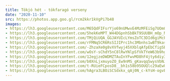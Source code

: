```yaml
---
title: Tökjó hét - tökfaragó verseny
date: "2020-11-10"
src: https://photos.app.goo.gl/rcm2kkr1kVgPi7b48
images:
- https://lh3.googleusercontent.com/M65QdFIFsrYjo69nUMwvE4MzMFEiSg7UOm0ZC4PvNnc0QdTsIIzHxEgeVUhUrKX5jbLdNV3bSQH13kkBzf1mQrJ7ugR4eNM90KUfp5WMjSYP0_fJrevkfm8mZgP2nJANcJSZGGP2CQ
- https://lh3.googleusercontent.com/5hekKeMPT_W44DGpnhSbBkT9SUUBH_mOp_NOsS8Dbg_-n0jj1RKfC9yv5ydleK5jMmG0PNdHpHIkCIPTMdR5SM5UqjCdQSjem7McTRbb3EGKDOKw2m78CFef_dc8xp1SQ8zsYBykog
- https://lh3.googleusercontent.com/TMjQiUQA_GGJAYUIcLYmsZoTC3DId6giMcP7TU1l2n26qCPzy8XCZBxAtKlyuzpqCKUWfGjzs_czAOZEhelquQSfN2hilU-yaUE67MfMxE62Hm3YX-AqOejEU3nheDlqB2dUPg7L9A
- https://lh3.googleusercontent.com/rFMNq5CR6RsSIJIPrc1hc3Mbnhs1wBT9kasb9ewT56_iiFqWqDTKB4t_o_YBFfCX1z4QgBKNOYJAOW4OpNXowTsmbxGwIodPjb06ovG6fajQhOWkgG2zbRzehfBqwN6tZ8FHV2rrmw
- https://lh3.googleusercontent.com/-ZhzaXe0g8vXVfwyj45XXblqAfpEbCfigSBAodgCRMfK860fq2IvpTL68Djl3zpaMwlw6eDHc9-xKdcIPISsucpZ2NshsWK5aD2KL5U5NwG4dRogcAuh8cLcWqlzjZIOHuxXpYP4rQ
- https://lh3.googleusercontent.com/wOsY-sChdY5nC8lRwYNlpSfVkTYeW63b9hgYCERpzPbJWwGr7DmG37UKR-ucp8A7mhT4iT2ovR8gnUmWoLfoe4glpScl6IB2ex7Ta9K6P7Fo9rQVCILntjYJRKt5i11ITllRR_BkxQ
- https://lh3.googleusercontent.com/12egjzeDWDMZTAuInYFwvMO8hF4jty6diy3shK_4JhXGPNUmipyj9_tMvHsJ1rQ8q3eZnbGJBoyBf-YPLLCxq1QyAIgc1BsN1QG6Tn-vtPprDSCK1exH0fdQTu59_if5FRRUhE980A
- https://lh3.googleusercontent.com/b0XnLjxmuyoZO_Ew9nMS_gKavqqSwysVbNJTyXvr3uMH6QgKVqIeUkZovn9Gur4wF2RWi2mStLWTA6lSj23BWuMhIHlqqv9GP4ssEcjxeqaTQIHNOH4Pdl5whhbKOKGuTP1onuDyNw
- https://lh3.googleusercontent.com/t-RUieFCposD8__bh1s58b95OUQlc29aEwU2EgIhS1gAnxivkJa5tQ8gWyP1dG_zXSrkUYNzSFH3uc9a5atHEeukdafNRpPC6OyFDOQe59VDoR2zKLQ4a0wvhu3ci19jH_AeIUqtRw
- https://lh3.googleusercontent.com/hAgra3LBOiSCSdxkx_qAj0N_c-kYsH-ogvE9O26ARW9g66Gk1xHub3pW0RVwk00repnsKYD-R6RIjwmdutUDwx4p1Py9g0IVax6bfjb5MW9ohTlMzeL5lahFYE2BSroRSrfO7OAOlA
---
```

